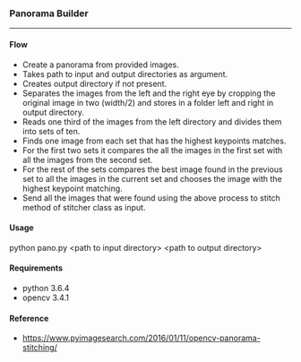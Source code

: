 ### Panorama Builder
---
#### Flow
* Create a panorama from provided images.
* Takes path to input and output directories as argument.
* Creates output directory if not present.
* Separates the images from the left and the right eye by cropping the original image in two (width/2) and stores in a folder left and right in output directory.
* Reads one third of the images from the left directory and divides them into sets of ten.
* Finds one image from each set that has the highest keypoints matches.
* For the first two sets it compares the all the images in the first set with all the images from the second set.
* For the rest of the sets compares the best image found in the previous set to all the images in the current set and chooses the image with the highest keypoint matching.
* Send all the images that were found using the above process to stitch method of stitcher class as input.

#### Usage
python pano.py \<path to input directory> \<path to output directory>

#### Requirements
* python 3.6.4
* opencv 3.4.1
#### Reference
* https://www.pyimagesearch.com/2016/01/11/opencv-panorama-stitching/
